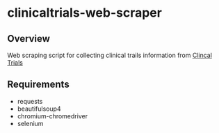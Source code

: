# clinicaltrials-web-scraper

## Overview
Web scraping script for collecting clinical trails information from [Clincal Trials](https://clinicaltrials.gov/)

## Requirements
- requests
- beautifulsoup4
- chromium-chromedriver
- selenium
